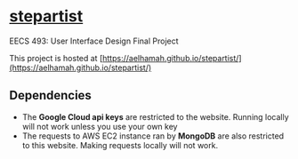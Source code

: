 # [stepartist](https://aelhamah.github.io/stepartist/)
EECS 493: User Interface Design Final Project

This project is hosted at 
[https://aelhamah.github.io/stepartist/](https://aelhamah.github.io/stepartist/)


## Dependencies
- The **Google Cloud api keys** are restricted to the website. Running locally will not work unless you use your own key
- The requests to AWS EC2 instance ran by **MongoDB** are also restricted to this website. Making requests locally will not work.

